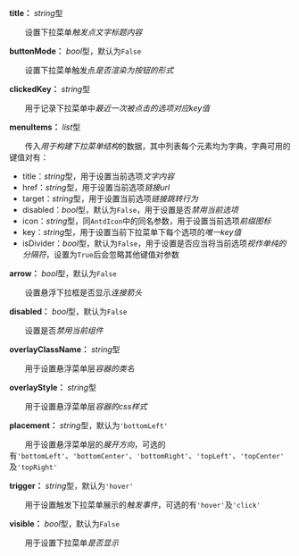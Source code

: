 **title：** *string*型

　　设置下拉菜单*触发点文字标题内容*

**buttonMode：** *bool*型，默认为`False`

　　设置下拉菜单触发点*是否渲染为按钮的形式*

**clickedKey：** *string*型

　　用于记录下拉菜单中*最近一次被点击的选项对应key值*

**menuItems：** *list*型

　　传入*用于构建下拉菜单结构*的数据，其中列表每个元素均为字典，字典可用的键值对有：

- title：*string*型，用于设置当前选项*文字内容*
- href：*string*型，用于设置当前选项*链接url*
- target：*string*型，用于设置当前选项*链接跳转行为*
- disabled：*bool*型，默认为`False`，用于设置是否*禁用当前选项*
- icon：*string*型，同`AntdIcon`中的同名参数，用于设置当前选项*前缀图标*
- key：*string*型，用于设置当前下拉菜单下每个选项的*唯一key值*
- isDivider：*bool*型，默认为`False`，用于设置是否应当将当前选项*视作单纯的分隔符*，设置为`True`后会忽略其他键值对参数

**arrow：** *bool*型，默认为`False`

　　设置悬浮下拉框是否显示*连接箭头*

**disabled：** *bool*型，默认为`False`

　　设置是否*禁用当前组件*

**overlayClassName：** *string*型

　　用于设置悬浮菜单层*容器的类名*

**overlayStyle：** *string*型

　　用于设置悬浮菜单层*容器的css样式*

**placement：** *string*型，默认为`'bottomLeft'`

　　用于设置悬浮菜单层的*展开方向*，可选的有`'bottomLeft'`、`'bottomCenter'`、`'bottomRight'`、`'topLeft'`、`'topCenter'`及`'topRight'`

**trigger：** *string*型，默认为`'hover'`

　　用于设置触发下拉菜单展示的*触发事件*，可选的有`'hover'`及`'click'`

**visible：** *bool*型，默认为`False`

　　用于设置下拉菜单*是否显示*